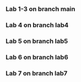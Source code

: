 ### Lab 1-3 on branch main
### Lab 4 on branch lab4
### Lab 5 on branch lab5
### Lab 6 on branch lab6
### Lab 7 on branch lab7
